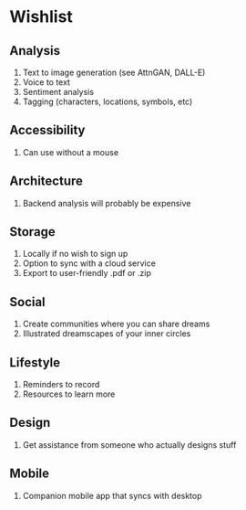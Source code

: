 # Wishlist

## Analysis

1.  Text to image generation (see AttnGAN, DALL-E)
2.  Voice to text
3.  Sentiment analysis
4.  Tagging (characters, locations, symbols, etc)

## Accessibility

1.  Can use without a mouse

## Architecture

1.  Backend analysis will probably be expensive

## Storage

1.  Locally if no wish to sign up
2.  Option to sync with a cloud service
3.  Export to user-friendly .pdf or .zip

## Social

1.  Create communities where you can share dreams
2.  Illustrated dreamscapes of your inner circles

## Lifestyle

1.  Reminders to record
2.  Resources to learn more

## Design

1.  Get assistance from someone who actually designs stuff

## Mobile

1.  Companion mobile app that syncs with desktop
